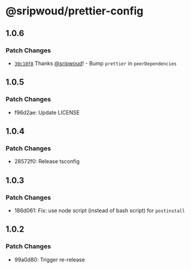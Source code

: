 # @sripwoud/prettier-config

## 1.0.6

### Patch Changes

- [`30c10f8`](https://github.com/sripwoud/configs/commit/30c10f8726139ee13851c2fea8066b5b8a23ba9e) Thanks [@sripwoud](https://github.com/sripwoud)! - Bump `prettier` in `peerDependencies`

## 1.0.5

### Patch Changes

- f96d2ae: Update LICENSE

## 1.0.4

### Patch Changes

- 28572f0: Release tsconfig

## 1.0.3

### Patch Changes

- 186d061: Fix: use node script (instead of bash script) for `postinstall`

## 1.0.2

### Patch Changes

- 99a0d80: Trigger re-release
